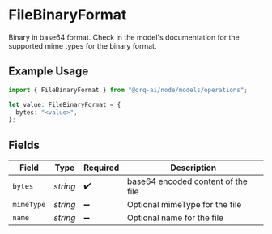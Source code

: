 # FileBinaryFormat

Binary in base64 format. Check in the model's documentation for the supported mime types for the binary format.

## Example Usage

```typescript
import { FileBinaryFormat } from "@orq-ai/node/models/operations";

let value: FileBinaryFormat = {
  bytes: "<value>",
};
```

## Fields

| Field                              | Type                               | Required                           | Description                        |
| ---------------------------------- | ---------------------------------- | ---------------------------------- | ---------------------------------- |
| `bytes`                            | *string*                           | :heavy_check_mark:                 | base64 encoded content of the file |
| `mimeType`                         | *string*                           | :heavy_minus_sign:                 | Optional mimeType for the file     |
| `name`                             | *string*                           | :heavy_minus_sign:                 | Optional name for the file         |